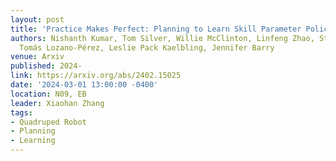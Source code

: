 ```yaml
---
layout: post
title: 'Practice Makes Perfect: Planning to Learn Skill Parameter Policies'
authors: Nishanth Kumar, Tom Silver, Willie McClinton, Linfeng Zhao, Stephen Proulx,
  Tomás Lozano-Pérez, Leslie Pack Kaelbling, Jennifer Barry
venue: Arxiv
published: 2024-
link: https://arxiv.org/abs/2402.15025
date: '2024-03-01 13:00:00 -0400'
location: N09, EB
leader: Xiaohan Zhang
tags:
- Quadruped Robot
- Planning
- Learning
---
```

